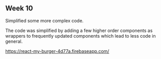 Week 10
-------------------------------------------------------------------------------------------------------------------------------
Simplified some more complex code.

The code was simplified by adding a few higher order components as wrappers to frequently updated components which lead to less code in general.

https://react-my-burger-4d77a.firebaseapp.com/